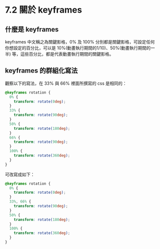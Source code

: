 # 7.2 關於 keyframes

## 什麼是 keyframes

keyframes 中文稱之為關鍵影格，0% 及 100% 分別都是關鍵影格，可設定任何你想設定的百分比，可以是 10%(動畫執行期間的1/10)、50%(動畫執行期間的一半) 等，這些百分比，都是代表動畫執行期間的關鍵影格。



## keyframes 的群組化寫法

觀察以下的寫法，在 33% 與 66% 裡面所撰寫的 css 是相同的：

```css
@keyframes rotation {
  0% {
    transform: rotate(0deg);
  }
  33% {
    transform: rotate(90deg);
  }
  50% {
    transform: rotate(180deg);
  }
  66% {
    transform: rotate(90deg);
  }
  100% {
    transform: rotate(360deg);
  }
}
```

可改寫成如下：

```css
@keyframes rotation {
  0% {
    transform: rotate(0deg);
  }
  33%, 66% {
    transform: rotate(90deg);
  }
  50% {
    transform: rotate(180deg);
  }
  100% {
    transform: rotate(360deg);
  }
}
```



